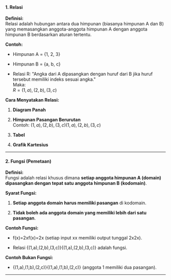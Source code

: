 #### **1. Relasi**

**Definisi:**  
Relasi adalah hubungan antara dua himpunan (biasanya himpunan A dan B) yang memasangkan anggota-anggota himpunan A dengan anggota himpunan B berdasarkan aturan tertentu.

**Contoh:**

- Himpunan A = {1, 2, 3}
    
- Himpunan B = {a, b, c}
    
- Relasi R: "Angka dari A dipasangkan dengan huruf dari B jika huruf tersebut memiliki indeks sesuai angka."  
    Maka:  
    $R={(1,a),(2,b),(3,c)}$
    

**Cara Menyatakan Relasi:**

1. **Diagram Panah**  
    
    
2. **Himpunan Pasangan Berurutan**  
    Contoh: ${(1,a),(2,b),(3,c)}{(1,a),(2,b),(3,c)}$
    
3. **Tabel**
    
4. **Grafik Kartesius**
    

---

#### **2. Fungsi (Pemetaan)**

**Definisi:**  
Fungsi adalah relasi khusus dimana **setiap anggota himpunan A (domain) dipasangkan dengan tepat satu anggota himpunan B (kodomain)**.

**Syarat Fungsi:**

1. **Setiap anggota domain harus memiliki pasangan** di kodomain.
    
2. **Tidak boleh ada anggota domain yang memiliki lebih dari satu pasangan**.
    

**Contoh Fungsi:**

- f(x)=2xf(x)=2x (setiap input xx memiliki output tunggal 2x2x).
    
- Relasi {(1,a),(2,b),(3,c)}{(1,a),(2,b),(3,c)} adalah fungsi.
    

**Contoh Bukan Fungsi:**

- {(1,a),(1,b),(2,c)}{(1,a),(1,b),(2,c)} (anggota 1 memiliki dua pasangan).
    

---
